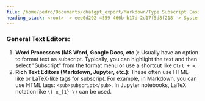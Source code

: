 ```yaml
---
file: /home/pedro/Documents/chatgpt_export/Markdown/Type Subscript Easily.md
heading_stack: <root> -> eee0d292-4559-466b-b17d-2d17f5d8f218 -> System -> 331422e4-634f-4103-9e1e-d78d07900e36 -> System -> aaa22117-ecf7-45c7-bf57-e13b9f71a717 -> User -> 558eafbd-8536-43b0-b117-56ba0ee50b30 -> Assistant -> General Text Editors:
---
```

### General Text Editors:
1. **Word Processors (MS Word, Google Docs, etc.)**: Usually have an option to format text as subscript. Typically, you can highlight the text and then select "Subscript" from the format menu or use a shortcut like `Ctrl + =`.
2. **Rich Text Editors (Markdown, Jupyter, etc.)**: These often use HTML-like or LaTeX-like tags for subscript. For example, in Markdown, you can use HTML tags: `<sub>subscript</sub>`. In Jupyter notebooks, LaTeX notation like `\( x_{1} \)` can be used.

